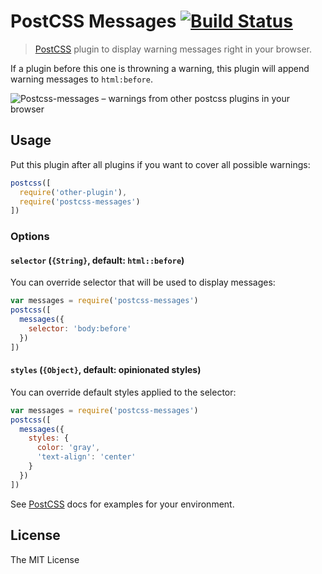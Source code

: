 # PostCSS Messages [![Build Status](https://travis-ci.org/postcss/postcss-messages.svg)](https://travis-ci.org/postcss/postcss-messages)

> [PostCSS] plugin to display warning messages right in your browser.

If a plugin before this one is throwning a warning, this plugin will append warning messages to `html:before`.

![Postcss-messages – warnings from other postcss plugins in your browser](http://postcss.github.io/postcss-messages/screenshot.png)

## Usage

Put this plugin after all plugins if you want to cover all possible warnings:

```js
postcss([
  require('other-plugin'),
  require('postcss-messages')
])
```

### Options

#### `selector` (`{String}`, default: `html::before`)

You can override selector that will be used to display messages:

```js
var messages = require('postcss-messages')
postcss([
  messages({
    selector: 'body:before'
  })
])
```

#### `styles` (`{Object}`, default: opinionated styles)

You can override default styles applied to the selector:

```js
var messages = require('postcss-messages')
postcss([
  messages({
    styles: {
      color: 'gray',
      'text-align': 'center'
    }
  })
])
```

See [PostCSS] docs for examples for your environment.

## License

The MIT License

[PostCSS]: https://github.com/postcss/postcss
